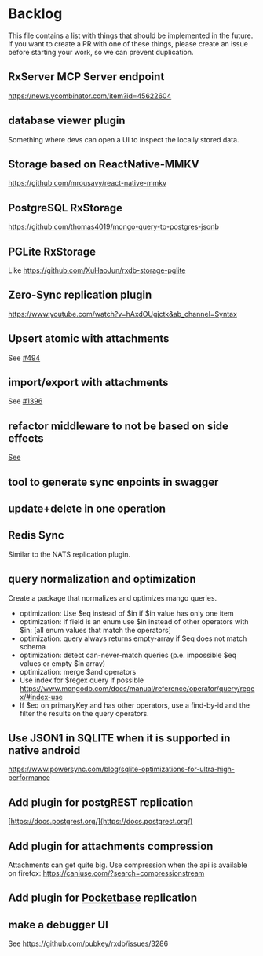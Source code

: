 # Backlog

This file contains a list with things that should be implemented in the future. If you want to create a PR with one of these things, please create an issue before starting your work, so we can prevent duplication.


## RxServer MCP Server endpoint

https://news.ycombinator.com/item?id=45622604

## database viewer plugin

Something where devs can open a UI to inspect the locally stored data.


## Storage based on ReactNative-MMKV

https://github.com/mrousavy/react-native-mmkv

## PostgreSQL RxStorage

https://github.com/thomas4019/mongo-query-to-postgres-jsonb

## PGLite RxStorage

Like https://github.com/XuHaoJun/rxdb-storage-pglite

## Zero-Sync replication plugin

https://www.youtube.com/watch?v=hAxdOUgjctk&ab_channel=Syntax

## Upsert atomic with attachments

See [#494](https://github.com/pubkey/rxdb/issues/494)


## import/export with attachments

See [#1396](https://github.com/pubkey/rxdb/pull/1396#issuecomment-523014106)

## refactor middleware to not be based on side effects

[See](https://github.com/pubkey/rxdb/issues/3426)

## tool to generate sync enpoints in swagger

## update+delete in one operation

## Redis Sync

Similar to the NATS replication plugin.

## query normalization and optimization

Create a package that normalizes and optimizes mango queries.

- optimization: Use $eq instead of $in if $in value has only one item
- optimization: if field is an enum use $in instead of other operators with $in: [all enum values that match the operators]
- optimization: query always returns empty-array if $eq does not match schema
- optimization: detect can-never-match queries (p.e. impossible $eq values or empty $in array)
- optimization: merge $and operators
- Use index for $regex query if possible https://www.mongodb.com/docs/manual/reference/operator/query/regex/#index-use
- If $eq on primaryKey and has other operators, use a find-by-id and the filter the results on the query operators.

## Use JSON1 in SQLITE when it is supported in native android

https://www.powersync.com/blog/sqlite-optimizations-for-ultra-high-performance

## Add plugin for postgREST replication

[https://docs.postgrest.org/](https://docs.postgrest.org/)

## Add plugin for attachments compression

Attachments can get quite big. Use compression when the api is available on firefox: https://caniuse.com/?search=compressionstream

## Add plugin for [Pocketbase](https://pocketbase.io/) replication


## make a debugger UI

See https://github.com/pubkey/rxdb/issues/3286
